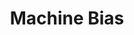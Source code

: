 ---
title: "Machine Bias"
authors:
    - "Julia Angwin"
    - "Jeff Larson"
    - "Surya Mattu"
    - "Lauren Kirchner"
    - "ProPublica"
categories: 
    - "algorithms"
    - "AI"
    - "racism"
    - "bias"
link: "https://www.a11yproject.com/checklist/"
---